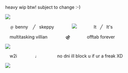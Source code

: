 heavy wip btw! subject to change :-) 
<!---])
ethubs/ethubs is a ✨ special ✨ repository because its `README.md` (this file) appears on your GitHub profile.
You can click the Preview link to take a look at your changes.
--->
![](https://i.postimg.cc/yYBy6TXm/bdubbbtop-1.png) 

⠀    ﹫  benny ‎ ‎  ‎ ╱ ‎ ‎ ‎skeppy      ‎‎ ![](https://i.postimg.cc/d0gTHgRK/ezgif-com-resize-1.gif) ‎   ‎  It ‎ ‎ ╱ ‎ ‎ ‎It's

⠀    multitasking villian      ‎‎ ⚣      ‎‎‎offtab forever

![](https://i.postimg.cc/WbpdK1Lj/IMG-3940.png)

⠀   w2i      ‎‎  ♩       ‎‎ no dni ill block u if ur a freak XD


![](https://i.postimg.cc/SQvLpp1M/bdubbbtbottom-2.png)

